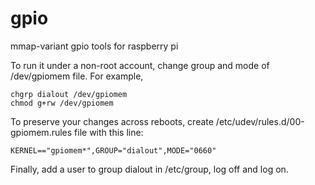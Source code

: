 # gpio
mmap-variant gpio tools for raspberry pi 

To run it under a non-root account, change group and mode of /dev/gpiomem file. For example,

```
chgrp dialout /dev/gpiomem
chmod g+rw /dev/gpiomem
```

To preserve your changes across reboots, create /etc/udev/rules.d/00-gpiomem.rules file with this line:

```
KERNEL=="gpiomem*",GROUP="dialout",MODE="0660"
```

Finally, add a user to group dialout in /etc/group, log off and log on.
